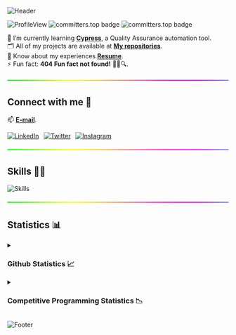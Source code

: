 ![Header](https://capsule-render.vercel.app/api?type=waving&color=gradient&height=222&section=header&text=Hi,%20I'm%20Mohammad%20Abohasan!%20%F0%9F%91%8B&fontSize=45)

![ProfileView](https://komarev.com/ghpvc/?username=mohammad-abohasan&label=Profile%20views&color=blueviolet)
![committers.top badge](https://user-badge.committers.top/palestine_public/Mohammad-Abohasan.svg)
![committers.top badge](https://user-badge.committers.top/palestine/Mohammad-Abohasan.svg)

🔭 I’m currently learning [**Cypress**](https://www.cypress.io), a Quality Assurance automation tool. <br />
🗂️ All of my projects are available at [**My repositories**](../../../?tab=repositories). <br />
📄 Know about my experiences **<a href="https://drive.google.com/file/d/1AnGeB2OC8OYliAoXoiBlXdRP5834KLsD" target="_blank">Resume</a>**. <br />
⚡ Fun fact: **404 Fun fact not found!** 🕵️‍♂️🔍.

<img src="Line-Abohasan.gif" width="1100px" height="10px">

<h2>Connect with me 📨</h2>

📫 [**E-mail**](mailto:mo7ammad.saed@gmail.com).

[![LinkedIn](https://skillicons.dev/icons?i=linkedin)](https://linkedin.com/in/mohammad-abohasan)
&ensp;[![Twitter](https://skillicons.dev/icons?i=twitter)](https://twitter.com/mo7ammad_saed)
&ensp;[![Instagram](https://skillicons.dev/icons?i=instagram)](https://www.instagram.com/mohammad._.abohasan)

<img src="Line-Abohasan.gif" width="1100px" height="10px">

<h2>Skills 🧠💡</h2>

![Skills](https://skillicons.dev/icons?i=c,cpp,cs,java,html,css,bootstrap,jquery,js,ts,jenkins,gherkin,postgres,dotnet,php,nodejs,expressjs,react,mongodb,sequelize,r,git,github,githubactions,bash,md,postman,vscode,visualstudio,idea,discord,arduino,autocad&perline=11)

<img src="Line-Abohasan.gif" width="1100px" height="10px">

<h2>Statistics 📊</h2>
<details>
  <summary><h3>Github Statistics 📈</h3></summary>
    <div align="center">
      <img height=155.7 src="https://github-readme-stats.vercel.app/api/top-langs?username=Mohammad-Abohasan&layout=compact&theme=radical&hide_border=true" />
        &ensp;
      <img width=545 src="https://github-profile-summary-cards.vercel.app/api/cards/profile-details?username=Mohammad-Abohasan&theme=radical&hide_border=true" />
      <img height=171 src="https://github-readme-stats.vercel.app/api?username=Mohammad-Abohasan&theme=radical&hide_border=true" />
        &ensp;
      <img height=171 src="https://github-readme-streak-stats.herokuapp.com/?user=Mohammad-Abohasan&theme=radical&hide_border=true" />
    </div>
</details>
<details>
  <summary><h3>Competitive Programming Statistics 📉</h3></summary>
    <div align="center">
      <img height=300 src="https://codeforces-readme-stats.vercel.app/api/card?username=Mohammad_Abohasan&force_username=true&theme=nord&border_color=#FFF" />
        &ensp;
      <img height=300 src="https://leetcode.card.workers.dev/Mohammad-Abohasan?theme=nord&font=baloo&extension=activity&border_color=#FFF" />
    </div>
</details> 


![Footer](https://capsule-render.vercel.app/api?type=waving&color=gradient&height=111&section=footer)
